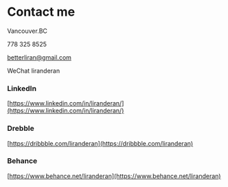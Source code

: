 # Contact me

Vancouver.BC 

778 325 8525

betterliran@gmail.com

WeChat liranderan

### 

### LinkedIn

[https://www.linkedin.com/in/liranderan/](https://www.linkedin.com/in/liranderan/)

### Drebble

[https://dribbble.com/liranderan](https://dribbble.com/liranderan)

### Behance

[https://www.behance.net/liranderan](https://www.behance.net/liranderan)




